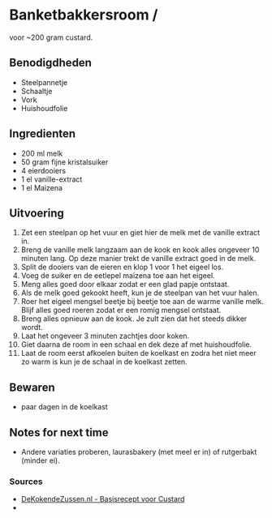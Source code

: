 # Banketbakkersroom / 

voor \~200 gram custard.

## Benodigdheden

* Steelpannetje
* Schaaltje
* Vork
* Huishoudfolie

## Ingredienten

* 200 ml melk
* 50 gram fijne kristalsuiker
* 4 eierdooiers
* 1 el vanille-extract
* 1 el Maizena


## Uitvoering

1. Zet een steelpan op het vuur en giet hier de melk met de vanille extract in.
2. Breng de vanille melk langzaam aan de kook en kook alles ongeveer 10 minuten lang. Op deze manier trekt de vanille extract goed in de melk.
3. Split de dooiers van de eieren en klop 1 voor 1 het eigeel los.
4. Voeg de suiker en de eetlepel maizena toe aan het eigeel.
5. Meng alles goed door elkaar zodat er een glad papje ontstaat.
6. Als de melk goed gekookt heeft, kun je de steelpan van het vuur halen.
7. Roer het eigeel mengsel beetje bij beetje toe aan de warme vanille melk. Blijf alles goed roeren zodat er een romig mengsel ontstaat.
8. Breng alles opnieuw aan de kook. Je zult zien dat het steeds dikker wordt.
9. Laat het ongeveer 3 minuten zachtjes door koken.
10. Giet daarna de room in een schaal en dek deze af met huishoudfolie.
11. Laat de room eerst afkoelen buiten de koelkast en zodra het niet meer zo warm is kun je de schaal in de koelkast zetten.

## Bewaren

* paar dagen in de koelkast

## Notes for next time

* Andere variaties proberen, laurasbakery (met meel er in) of rutgerbakt (minder ei).

### Sources

* [DeKokendeZussen.nl - Basisrecept voor Custard](https://www.dekokendezussen.nl/recepten/custard/)
* 
